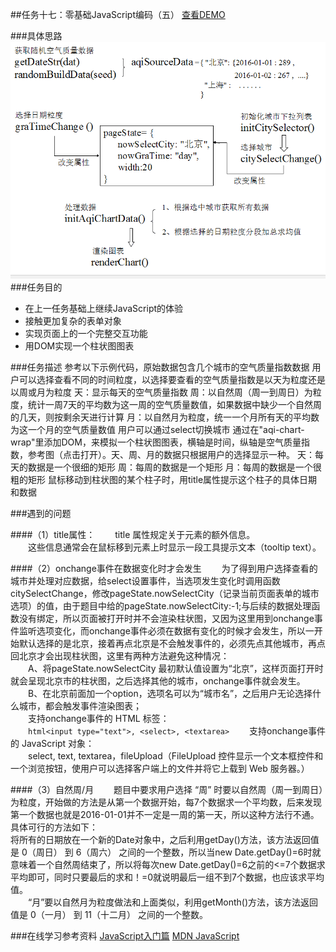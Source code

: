 ##任务十七：零基础JavaScript编码（五）
[查看DEMO](https://rawgit.com/cjlalala/2016-IFE/master/phase02/task17/task17.html)

###具体思路
![](https://github.com/cjlalala/2016-IFE/blob/master/phase02/task17/task17.png)
###任务目的
* 在上一任务基础上继续JavaScript的体验
* 接触更加复杂的表单对象
* 实现页面上的一个完整交互功能
* 用DOM实现一个柱状图图表

###任务描述
    参考以下示例代码，原始数据包含几个城市的空气质量指数数据
    用户可以选择查看不同的时间粒度，以选择要查看的空气质量指数是以天为粒度还是以周或月为粒度
    天：显示每天的空气质量指数
    周：以自然周（周一到周日）为粒度，统计一周7天的平均数为这一周的空气质量数值，如果数据中缺少一个自然周的几天，则按剩余天进行计算
    月：以自然月为粒度，统一一个月所有天的平均数为这一个月的空气质量数值
    用户可以通过select切换城市
    通过在"aqi-chart-wrap"里添加DOM，来模拟一个柱状图图表，横轴是时间，纵轴是空气质量指数，参考图（点击打开）。天、周、月的数据只根据用户的选择显示一种。
    天：每天的数据是一个很细的矩形
    周：每周的数据是一个矩形
    月：每周的数据是一个很粗的矩形
    鼠标移动到柱状图的某个柱子时，用title属性提示这个柱子的具体日期和数据
    
###遇到的问题

####（1）title属性：
　　title 属性规定关于元素的额外信息。<br>
　　这些信息通常会在鼠标移到元素上时显示一段工具提示文本（tooltip text）。

####（2）onchange事件在数据变化时才会发生
　　为了得到用户选择查看的城市并处理对应数据，给select设置事件，当选项发生变化时调用函数citySelectChange，修改pageState.nowSelectCity（记录当前页面表单的城市选项）的值，由于题目中给的pageState.nowSelectCity:-1;与后续的数据处理函数没有绑定，所以页面被打开时并不会渲染柱状图，又因为这里用到onchange事件监听选项变化，而onchange事件必须在数据有变化的时候才会发生，所以一开始默认选择的是北京，接着再点北京是不会触发事件的，必须先点其他城市，再点回北京才会出现柱状图，这里有两种方法避免这种情况：<br>
　　A、将pageState.nowSelectCity 最初默认值设置为“北京”，这样页面打开时就会呈现北京市的柱状图，之后选择其他的城市，onchange事件就会发生。<br>
　　B、在北京前面加一个option，选项名可以为“城市名”，之后用户无论选择什么城市，都会触发事件渲染图表；<br>
　　支持onchange事件的 HTML 标签：<br>
　　```html<input type="text">, <select>, <textarea>```
　　支持onchange事件的 JavaScript 对象：<br>
 　　select, text, textarea，fileUpload（FileUpload 控件显示一个文本框控件和一个浏览按钮，使用户可以选择客户端上的文件并将它上载到 Web 服务器。）
   
####（3）自然周/月
　　题目中要求用户选择 “周” 时要以自然周（周一到周日）为粒度，开始做的方法是从第一个数据开始，每7个数据求一个平均数，后来发现第一个数据也就是2016-01-01并不一定是一周的第一天，所以这种方法行不通。具体可行的方法如下：<br>
    将所有的日期放在一个新的Date对象中，之后利用getDay()方法，该方法返回值是 0（周日） 到 6（周六） 之间的一个整数，所以当new Date.getDay()=6时就意味着一个自然周结束了，所以将每次new Date.getDay()=6之前的<=7个数据求平均即可，同时只要最后的求和！=0就说明最后一组不到7个数据，也应该求平均值。<br>
　　“月”要以自然月为粒度做法和上面类似，利用getMonth()方法，该方法返回值是 0（一月） 到 11（十二月） 之间的一个整数。<br>
  
###在线学习参考资料
[JavaScript入门篇](http://www.imooc.com/learn/36)
[MDN JavaScript](https://developer.mozilla.org/zh-CN/docs/Web/JavaScript)
